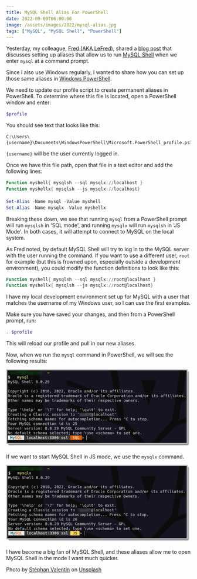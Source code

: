 ```yaml
---
title: MySQL Shell Alias For PowerShell
date: 2022-09-09T06:00:00
image: /assets/images/2022/mysql-alias.jpg
tags: ["MySQL", "MySQL Shell", "PowerShell"]
---
```


Yesterday, my colleague, [Fred (AKA LeFred)](https://lefred.be/), shared a [blog post](https://lefred.be/content/always-use-mysql-shell/) that discusses setting up aliases that allow us to run [MySQL Shell](https://dev.mysql.com/doc/mysql-shell/8.0/en/) when we enter `mysql` at a command prompt.

Since I also use Windows regularly, I wanted to share how you can set up those same aliases in [Windows PowerShell](https://docs.microsoft.com/en-us/powershell/).

We need to update our profile script to create permanent aliases in PowerShell. To determine where this file is located, open a PowerShell window and enter:

```powershell
$profile
```

You should see text that looks like this:

```text
C:\Users\{username}\Documents\WindowsPowerShell\Microsoft.PowerShell_profile.ps1
```

`{username}` will be the user currently logged in.

Once we have this file path, open that file in a text editor and add the following lines:

```powershell
Function myshell{ mysqlsh --sql mysqlx://localhost }
Function myshellx{ mysqlsh --js mysqlx://localhost}

Set-Alias -Name mysql -Value myshell
Set-Alias -Name mysqlx -Value myshellx
```
Breaking these down, we see that running `mysql` from a PowerShell prompt will run `mysqlsh` in 'SQL mode', and running `mysqlx` will run `mysqlsh` in 'JS Mode'. In both cases, it will attempt to connect to MySQL on the local system.

As Fred noted, by default MySQL Shell will try to log in to the MySQL server with the user running the command. If you want to use a different user, `root` for example (but this is frowned upon, especially outside a development environment), you could modify the function definitions to look like this:

```powershell
Function myshell{ mysqlsh --sql mysqlx://root@localhost }
Function myshellx{ mysqlsh --js mysqlx://root@localhost}
```
I have my local development environment set up for MySQL with a user that matches the username of my Windows user, so I can use the first examples.

Make sure you have saved your changes, and then from a PowerShell prompt, run:

```powershell
. $profile
```

This will reload our profile and pull in our new aliases.

Now, when we run the `mysql` command in PowerShell, we will see the following results:

![MySQL Shell SQL mode example](/assets/images/2022/mysql-shell-alias/mysql.png "MySQL Shell SQL Mode Example")

If we want to start MySQL Shell in JS mode, we use the `mysqlx` command.

![MySQL Shell JS mode example](/assets/images/2022/mysql-shell-alias/mysqlx.png "MySQL Shell JS Mode Example")

I have become a big fan of MySQL Shell, and these aliases allow me to open MySQL Shell in the mode I want much quicker.

Photo by [Stéphan Valentin](https://unsplash.com/@valentinsteph?utm_source=unsplash&utm_medium=referral&utm_content=creditCopyText) on [Unsplash](https://unsplash.com/s/photos/power-shell?utm_source=unsplash&utm_medium=referral&utm_content=creditCopyText)
